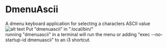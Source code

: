 # DmenuAscii
A dmenu keyboard application for selecting a characters ASCII value    
![alt text](github.com/GabrielPresley/DmenuAscii//main/example.jpg)
Put "dmenuascii" in ".local/bin/"    
running "dmenuascii" in a terminal will run the menu
or adding "exec --no-startup-id dmenuascii" to an i3 shortcut.
